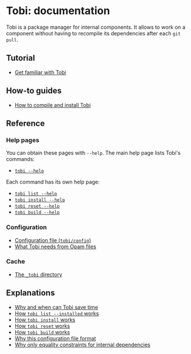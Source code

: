 # Tobi: documentation

Tobi is a package manager for internal components.
It allows to work on a component without having to recompile its dependencies
after each `git pull`.

## Tutorial

- [Get familiar with Tobi](get_familiar_with_tobi.md)

## How-to guides

- [How to compile and install Tobi](how_to_compile_and_install_Tobi.md)

## Reference

### Help pages

You can obtain these pages with `--help`. The main help page lists Tobi's commands:

- [`tobi --help`](tobi--help.html)

Each command has its own help page:

- [`tobi list --help`](tobi_list--help.html)
- [`tobi install --help`](tobi_install--help.html)
- [`tobi reset --help`](tobi_reset--help.html)
- [`tobi build --help`](tobi_build--help.html)

### Configuration

- [Configuration file (`tobi/config`)](configuration_file.md)
- [What Tobi needs from Opam files](what_Tobi_needs_from_Opam_files.md)

### Cache

- [The `_tobi` directory](the_tobi_directory.md)

## Explanations

- [Why and when can Tobi save time](why_and_when_can_Tobi_save_time.md)
- [How `tobi list --installed` works](how_tobi_list_installed_works.md)
- [How `tobi install` works](how_tobi_install_works.md)
- [How `tobi reset` works](how_tobi_reset_works.md)
- [How `tobi build` works](how_tobi_build_works.md)
- [Why this configuration file format](why_this_configuration_file_format.md)
- [Why only equality constraints for internal dependencies](why_only_equality_constraints_for_internal_dependencies.md)
